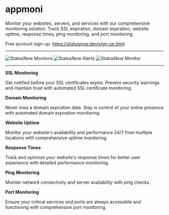 # appmoni
Monitor your websites, servers, and services with our comprehensive monitoring solution. Track SSL expiration, domain expiration, website uptime, response times, ping monitoring, and port monitoring.

Free account sign-up: https://statusnow.dev/sign-up.html

<hr>

![StatusNow Monitors](https://github.com/user-attachments/assets/9c351b1f-a9c8-4ba8-b0d9-881880d2b044)
![StatusNow Alerts](https://github.com/user-attachments/assets/4a6d6aba-46d5-45b4-9bc8-cfd5dca130d8)
![StatusNow Monitor](https://github.com/user-attachments/assets/6425c059-3429-4ba3-a874-4252e77f83ca)

<hr>

**SSL Monitoring**

Get notified before your SSL certificates expire. Prevent security warnings and maintain trust with automated SSL certificate monitoring.

**Domain Monitoring**

Never miss a domain expiration date. Stay in control of your online presence with automated domain expiration monitoring.

**Website Uptime**

Monitor your website's availability and performance 24/7 from multiple locations with comprehensive uptime monitoring.

**Response Times**

Track and optimize your website's response times for better user experience with detailed performance monitoring.

**Ping Monitoring**

Monitor network connectivity and server availability with ping checks.

**Port Monitoring**

Ensure your critical services and ports are always accessible and functioning with comprehensive port monitoring.


